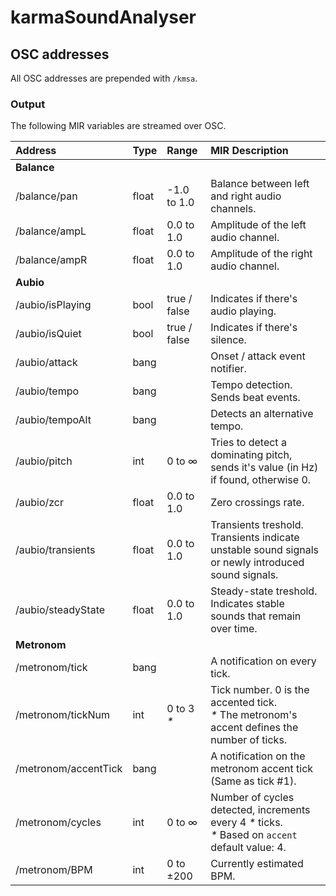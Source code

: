 # karmaSoundAnalyser

## OSC addresses
All OSC addresses are prepended with `/kmsa`.

### Output
The following MIR variables are streamed over OSC.

| Address      | Type           | Range       | MIR Description |
| :---         | :---           | :---        | :---            | 
| __Balance__                                                ||||
| /balance/pan  | float       | -1.0 to 1.0 | Balance between left and right audio channels. |
| /balance/ampL | float       | 0.0 to 1.0  | Amplitude of the left audio channel.|
| /balance/ampR | float       | 0.0 to 1.0  | Amplitude of the right audio channel. |
| __Aubio__                                                     |
| /aubio/isPlaying   | bool  | true / false  | Indicates if there's audio playing. |
| /aubio/isQuiet     | bool  | true / false  | Indicates if there's silence. |
| /aubio/attack      | bang  |               | Onset / attack event notifier. |
| /aubio/tempo       | bang  |               | Tempo detection. Sends beat events. |
| /aubio/tempoAlt    | bang  |               | Detects an alternative tempo. |
| /aubio/pitch       | int   | 0 to &infin;  | Tries to detect a dominating pitch, sends it's value (in Hz) if found, otherwise 0. |
| /aubio/zcr         | float | 0.0 to 1.0    | Zero crossings rate. |
| /aubio/transients  | float | 0.0 to 1.0    | Transients treshold. Transients indicate unstable sound signals or newly introduced sound signals. |
| /aubio/steadyState | float | 0.0 to 1.0    | Steady-state treshold. Indicates stable sounds that remain over time.  |
| __Metronom__                                                  |
| /metronom/tick       | bang   |             | A notification on every tick. |
| /metronom/tickNum    | int    | 0 to 3 _*_  | Tick number. 0 is the accented tick.<br> _*_ The metronom's accent defines the number of ticks. |
| /metronom/accentTick | bang   |             | A notification on the metronom accent tick (Same as tick #1). |
| /metronom/cycles     | int    | 0 to &infin;| Number of cycles detected, increments every 4 _*_ ticks.<br> _*_ Based on `accent` default value: 4. |
| /metronom/BPM        | int    | 0 to ±200   | Currently estimated BPM. |
